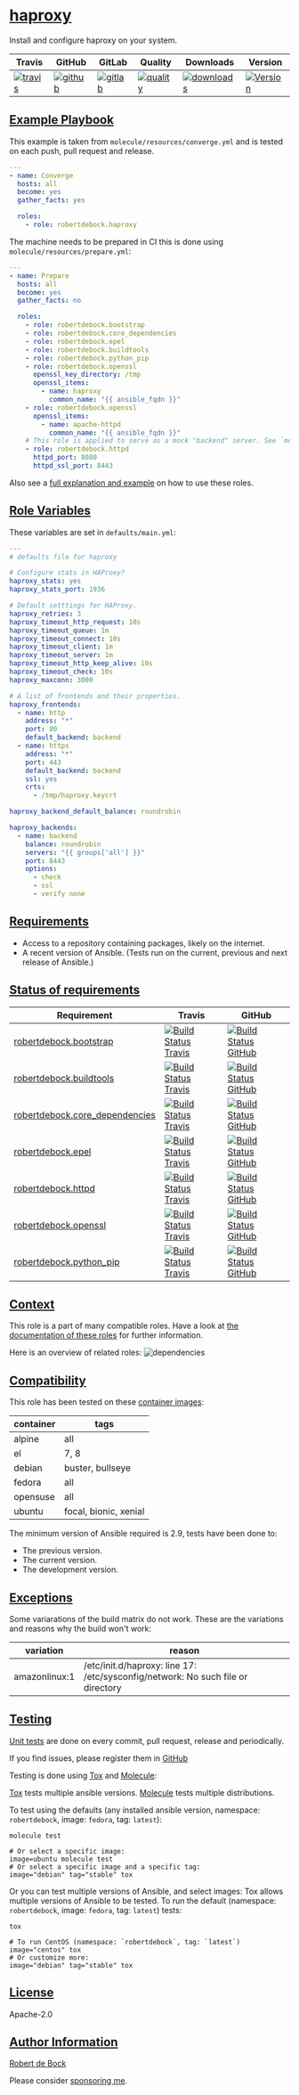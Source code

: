 # [haproxy](#haproxy)

Install and configure haproxy on your system.

|Travis|GitHub|GitLab|Quality|Downloads|Version|
|------|------|------|-------|---------|-------|
|[![travis](https://travis-ci.com/robertdebock/ansible-role-haproxy.svg?branch=master)](https://travis-ci.com/robertdebock/ansible-role-haproxy)|[![github](https://github.com/robertdebock/ansible-role-haproxy/workflows/Ansible%20Molecule/badge.svg)](https://github.com/robertdebock/ansible-role-haproxy/actions)|[![gitlab](https://gitlab.com/robertdebock/ansible-role-haproxy/badges/master/pipeline.svg)](https://gitlab.com/robertdebock/ansible-role-haproxy)|[![quality](https://img.shields.io/ansible/quality/28674)](https://galaxy.ansible.com/robertdebock/haproxy)|[![downloads](https://img.shields.io/ansible/role/d/28674)](https://galaxy.ansible.com/robertdebock/haproxy)|[![Version](https://img.shields.io/github/release/robertdebock/ansible-role-haproxy.svg)](https://github.com/robertdebock/ansible-role-haproxy/releases/)|

## [Example Playbook](#example-playbook)

This example is taken from `molecule/resources/converge.yml` and is tested on each push, pull request and release.
```yaml
---
- name: Converge
  hosts: all
  become: yes
  gather_facts: yes

  roles:
    - role: robertdebock.haproxy
```

The machine needs to be prepared in CI this is done using `molecule/resources/prepare.yml`:
```yaml
---
- name: Prepare
  hosts: all
  become: yes
  gather_facts: no

  roles:
    - role: robertdebock.bootstrap
    - role: robertdebock.core_dependencies
    - role: robertdebock.epel
    - role: robertdebock.buildtools
    - role: robertdebock.python_pip
    - role: robertdebock.openssl
      openssl_key_directory: /tmp
      openssl_items:
        - name: haproxy
          common_name: "{{ ansible_fqdn }}"
    - role: robertdebock.openssl
      openssl_items:
        - name: apache-httpd
          common_name: "{{ ansible_fqdn }}"
    # This role is applied to serve as a mock "backend" server. See `molecule/default/verify.yml`.
    - role: robertdebock.httpd
      httpd_port: 8080
      httpd_ssl_port: 8443
```

Also see a [full explanation and example](https://robertdebock.nl/how-to-use-these-roles.html) on how to use these roles.

## [Role Variables](#role-variables)

These variables are set in `defaults/main.yml`:
```yaml
---
# defaults file for haproxy

# Configure stats in HAProxy?
haproxy_stats: yes
haproxy_stats_port: 1936

# Default setttings for HAProxy.
haproxy_retries: 3
haproxy_timeout_http_request: 10s
haproxy_timeout_queue: 1m
haproxy_timeout_connect: 10s
haproxy_timeout_client: 1m
haproxy_timeout_server: 1m
haproxy_timeout_http_keep_alive: 10s
haproxy_timeout_check: 10s
haproxy_maxconn: 3000

# A list of frontends and their properties.
haproxy_frontends:
  - name: http
    address: "*"
    port: 80
    default_backend: backend
  - name: https
    address: "*"
    port: 443
    default_backend: backend
    ssl: yes
    crts:
      - /tmp/haproxy.keycrt

haproxy_backend_default_balance: roundrobin

haproxy_backends:
  - name: backend
    balance: roundrobin
    servers: "{{ groups['all'] }}"
    port: 8443
    options:
      - check
      - ssl
      - verify none
```

## [Requirements](#requirements)

- Access to a repository containing packages, likely on the internet.
- A recent version of Ansible. (Tests run on the current, previous and next release of Ansible.)

## [Status of requirements](#status-of-requirements)

| Requirement | Travis | GitHub |
|-------------|--------|--------|
| [robertdebock.bootstrap](https://galaxy.ansible.com/robertdebock/bootstrap) | [![Build Status Travis](https://travis-ci.com/robertdebock/ansible-role-bootstrap.svg?branch=master)](https://travis-ci.com/robertdebock/ansible-role-bootstrap) | [![Build Status GitHub](https://github.com/robertdebock/ansible-role-bootstrap/workflows/Ansible%20Molecule/badge.svg)](https://github.com/robertdebock/ansible-role-bootstrap/actions) |
| [robertdebock.buildtools](https://galaxy.ansible.com/robertdebock/buildtools) | [![Build Status Travis](https://travis-ci.com/robertdebock/ansible-role-buildtools.svg?branch=master)](https://travis-ci.com/robertdebock/ansible-role-buildtools) | [![Build Status GitHub](https://github.com/robertdebock/ansible-role-buildtools/workflows/Ansible%20Molecule/badge.svg)](https://github.com/robertdebock/ansible-role-buildtools/actions) |
| [robertdebock.core_dependencies](https://galaxy.ansible.com/robertdebock/core_dependencies) | [![Build Status Travis](https://travis-ci.com/robertdebock/ansible-role-core_dependencies.svg?branch=master)](https://travis-ci.com/robertdebock/ansible-role-core_dependencies) | [![Build Status GitHub](https://github.com/robertdebock/ansible-role-core_dependencies/workflows/Ansible%20Molecule/badge.svg)](https://github.com/robertdebock/ansible-role-core_dependencies/actions) |
| [robertdebock.epel](https://galaxy.ansible.com/robertdebock/epel) | [![Build Status Travis](https://travis-ci.com/robertdebock/ansible-role-epel.svg?branch=master)](https://travis-ci.com/robertdebock/ansible-role-epel) | [![Build Status GitHub](https://github.com/robertdebock/ansible-role-epel/workflows/Ansible%20Molecule/badge.svg)](https://github.com/robertdebock/ansible-role-epel/actions) |
| [robertdebock.httpd](https://galaxy.ansible.com/robertdebock/httpd) | [![Build Status Travis](https://travis-ci.com/robertdebock/ansible-role-httpd.svg?branch=master)](https://travis-ci.com/robertdebock/ansible-role-httpd) | [![Build Status GitHub](https://github.com/robertdebock/ansible-role-httpd/workflows/Ansible%20Molecule/badge.svg)](https://github.com/robertdebock/ansible-role-httpd/actions) |
| [robertdebock.openssl](https://galaxy.ansible.com/robertdebock/openssl) | [![Build Status Travis](https://travis-ci.com/robertdebock/ansible-role-openssl.svg?branch=master)](https://travis-ci.com/robertdebock/ansible-role-openssl) | [![Build Status GitHub](https://github.com/robertdebock/ansible-role-openssl/workflows/Ansible%20Molecule/badge.svg)](https://github.com/robertdebock/ansible-role-openssl/actions) |
| [robertdebock.python_pip](https://galaxy.ansible.com/robertdebock/python_pip) | [![Build Status Travis](https://travis-ci.com/robertdebock/ansible-role-python_pip.svg?branch=master)](https://travis-ci.com/robertdebock/ansible-role-python_pip) | [![Build Status GitHub](https://github.com/robertdebock/ansible-role-python_pip/workflows/Ansible%20Molecule/badge.svg)](https://github.com/robertdebock/ansible-role-python_pip/actions) |

## [Context](#context)

This role is a part of many compatible roles. Have a look at [the documentation of these roles](https://robertdebock.nl/) for further information.

Here is an overview of related roles:
![dependencies](https://raw.githubusercontent.com/robertdebock/drawings/artifacts/haproxy.png "Dependency")

## [Compatibility](#compatibility)

This role has been tested on these [container images](https://hub.docker.com/u/robertdebock):

|container|tags|
|---------|----|
|alpine|all|
|el|7, 8|
|debian|buster, bullseye|
|fedora|all|
|opensuse|all|
|ubuntu|focal, bionic, xenial|

The minimum version of Ansible required is 2.9, tests have been done to:

- The previous version.
- The current version.
- The development version.

## [Exceptions](#exceptions)

Some variarations of the build matrix do not work. These are the variations and reasons why the build won't work:

| variation                 | reason                 |
|---------------------------|------------------------|
| amazonlinux:1 | /etc/init.d/haproxy: line 17: /etc/sysconfig/network: No such file or directory |


## [Testing](#testing)

[Unit tests](https://travis-ci.com/robertdebock/ansible-role-haproxy) are done on every commit, pull request, release and periodically.

If you find issues, please register them in [GitHub](https://github.com/robertdebock/ansible-role-haproxy/issues)

Testing is done using [Tox](https://tox.readthedocs.io/en/latest/) and [Molecule](https://github.com/ansible/molecule):

[Tox](https://tox.readthedocs.io/en/latest/) tests multiple ansible versions.
[Molecule](https://github.com/ansible/molecule) tests multiple distributions.

To test using the defaults (any installed ansible version, namespace: `robertdebock`, image: `fedora`, tag: `latest`):

```
molecule test

# Or select a specific image:
image=ubuntu molecule test
# Or select a specific image and a specific tag:
image="debian" tag="stable" tox
```

Or you can test multiple versions of Ansible, and select images:
Tox allows multiple versions of Ansible to be tested. To run the default (namespace: `robertdebock`, image: `fedora`, tag: `latest`) tests:

```
tox

# To run CentOS (namespace: `robertdebock`, tag: `latest`)
image="centos" tox
# Or customize more:
image="debian" tag="stable" tox
```

## [License](#license)

Apache-2.0


## [Author Information](#author-information)

[Robert de Bock](https://robertdebock.nl/)

Please consider [sponsoring me](https://github.com/sponsors/robertdebock).
